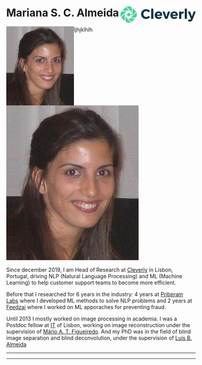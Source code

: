 # Mariana S. C. Almeida <img align="right" src="https://github.com/MarianaAlmeida/marianaalmeida.github.io/blob/master/images/CleverlyLogo.png " width="200" > 


<img align="left" src="https://github.com/MarianaAlmeida/marianaalmeida.github.io/blob/master/images/mla.jpg " width=180 > 

ljhjklhlh

![alt text](https://github.com/MarianaAlmeida/marianaalmeida.github.io/blob/master/images/mla.jpg "Logo Title Text 1")


Since december 2019, I am Head of Research at [Cleverly](https://cleverly.ai/) in Lisbon, Portugal, driving NLP (Natural Language Processing) and ML (Machine Learning) to help customer support teams to become more efficient.

Before that I researched for 6 years in the industry: 4 years at [Priberam Labs](http://labs.priberam.com/) where I developed ML methods to solve NLP problems and 2 years at [Feedzai](https://feedzai.com/) where I worked on ML apporaches for preventing fraud.

Until 2013 I mostly worked on image processing in academia. I was a Postdoc fellow at [IT](https://www.it.pt/) of Lisbon, working on image reconstruction under the supervision of [Mário A. T. Figueiredo](http://www.lx.it.pt/~mtf/). And my PhD was in the field of blind image separation and blind deconvolution, under the supervision of [Luís B. Almeida](http://www.lx.it.pt/~lbalmeida/)

<!--- , at [IT](https://www.it.pt/) of Lisbon, Portugal.-->



 ___
 
 ___
 
